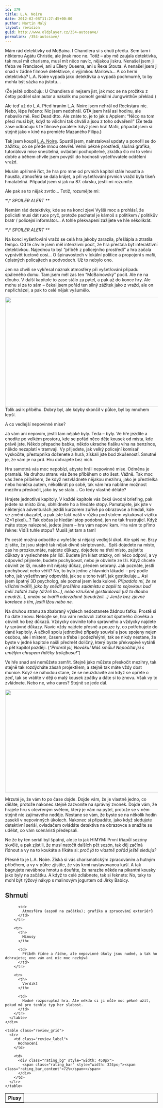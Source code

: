 ```yaml
---
id: 379
title: L.A. Noire
date: 2012-02-08T11:27:45+00:00
author: Martin Malý
layout: revision
guid: http://www.oldplayer.cz/354-autosave/
permalink: /354-autosave/
---
```

Mám rád detektivky od McBaina. I Chandlera si s chutí přečtu. Sem tam i některou Agátu Christie, ale jinak moc ne. Totiž &#8211; aby mě zaujala detektivka, tak musí mít charisma, musí mít něco navíc, nějakou jiskru. Nenašel jsem ji třeba ve Francisovi, ani u Ellery Queena, ani u Rexe Stouta. A nenašel jsem ji snad v žádné filmové detektivce, s výjimkou Marlowa&#8230; A co herní detektivka? L.A. Noire vypadá jako detektivka a vypadá pochmurně, to by mohla být sázka na jistotu&#8230;

<!--more-->

(Že ještě odbočuju: U Chandlera si nejsem jist, jak moc se na prožitku z četby podílel sám autor a nakolik mu pomohl geniální Jungwirthův překlad.)

Ale teď už do L.A. Před hraním L.A. Noire jsem nehrál od Rockstaru nic. Nebo, lépe řečeno: Nic jsem nedohrál. GTA jsem hrál asi hodinu, ale nebavilo mě. Red Dead dtto. Ale znáte to, je to jak s Applem: &#8220;Něco na tom přeci musí být, když to všichni tak chválí a jsou z toho odvaření!&#8221; (Že teda zase odbočuju k té filmové paralele: když jsem hrál Mafii, připadal jsem si stejně jako v kině na premiéře Mazaného Filipa.)

Tak jsem koupil [L.A. Noire](http://www.xzone.cz/hledat.php3?search=l.a.+noire&x=0&y=0). Spustil jsem, nainstaloval updaty a ponořil se do zážitku, co se přede mnou otevřel. Velmi pěkné prostředí, slušná grafika, tutoriálová mise snesitelná, ovládání pochopitelné, zkrátka šlo mi to velmi dobře a během chvíle jsem povýšil do hodnosti vyšetřovatele oddělení vražd.

Musím upřímně říct, že hra pro mne od prvních kapitol stále houstla a houstla, atmosféra se dala krájet, a při vyšetřování prvních vražd byla tíseň hmatatelná. Připadal jsem si jak na 87. okrsku, jestli mi rozumíte.

Ale pak se to nějak zvrtlo&#8230; Totiž, rozumějte mi:

\*\\*\* SPOILER ALERT \*\**

Nemám rád detektivky, kde se na konci zjeví Vyšší moc a prohlásí, že policisti musí dát ruce pryč, protože pachatel je kámoš s politikem / politikův bratr / policejní informátor&#8230; A tohle překvapení zažijete ve hře několikrát.

\*\\*\* SPOILER ALERT \*\**

Na konci vyšetřování vražd se celá hra jakoby zarazila, přešlápla a ztratila tempo. Od té chvíle jsem měl intenzivní pocit, že hra přestala být interaktivní detektivkou. Najednou to byl &#8220;příběh z policejního prostředí&#8221; a hra začala vyprávět tuctové cosi&#8230; O špinavostech v lokální politice a propojení s mafií, úplatných policajtech a podvodech. Už to nebylo ono.

Jen na chvíli se vykřesal náznak atmosféry při vyšetřování případu spáleného domu. Tam jsem měl zas ten &#8220;McBainovský&#8221; pocit. Ale ne na dlouho. V další kapitole to zase stálo za pytel, a pak až do konce hry. Ale mohu si za to sám &#8211; čekal jsem pořád ten silný zážitek jako z vražd, ale on nepřicházel, a pak to celé nějak vyšumělo.

[<img class="aligncenter size-full wp-image-356" title="lanoire" src="http://www.oldplayer.cz/wp-content/uploads/2012/01/lanoire.jpg" alt="" width="505" height="361" srcset="https://oldplayer.cz/wp-content/uploads/2012/01/lanoire.jpg 505w, https://oldplayer.cz/wp-content/uploads/2012/01/lanoire-300x214.jpg 300w" sizes="(max-width: 505px) 100vw, 505px" />](http://www.oldplayer.cz/wp-content/uploads/2012/01/lanoire.jpg)Tolik asi k příběhu. Dobrý byl, ale kdyby skončil v půlce, byl by mnohem lepší.

A co vedlejší nepovinné mise?

Já vám ani nepovím, jestli tam nějaké byly. Teda &#8211; byly. Ve hře jezdíte a chodíte po velkém prostoru, kde se pořád něco děje kousek od místa, kde právě jste. Někdo přepadne babku, někdo ukradne flašku vína na benzínce, někdo nezaplatí v tramvaji. Vy přijedete, jak velký policejní komisař vyskočíte, přestupníka doženete a hurá, získali jste bod zkušeností. Smutné je, že vám je na prd. Hru dohrajete bez nich.

Hra samotná vás moc nepobízí, abyste hráli nepovinné mise. Odměna je pramalá. Na druhou stranu vás žene příběhem o sto šest. Vážně. Tak moc vás žene příběhem, že když nezvládnete nějakou mezihru, jako je přestřelka nebo honička autem, několikrát po sobě, tak vám hra nabídne možnost mezihru přeskočit, jako by se stalo&#8230; Co tedy vlastně děláte?

Hrajete jednotlivé kapitoly. V každé kapitole vás čeká úvodní briefing, pak jedete na místo činu, obhlídnete ho a hledáte stopy. Pamatujete, jak jste v některých adventurách jezdili kurzorem zuřivě po obrazovce a hledali, kde se změní ukazatel, a pak jste fakt našli v růžku pod stolem vykukovat vizitku (2&#215;1 pixel)&#8230;? Tak občas je hledání stop podobné, jen ne tak frustrující. Když máte stopy nalezené, jedete jinam &#8211; hra vám napoví kam. Hra vám to přímo řekne: Vidíš tuhle stopu? Musíš jet tam a tam!

Po cestě možná odbočíte a vyřešíte si nějaký vedlejší úkol. Ale spíš ne. Brzy zjistíte, že jsou stejně tak nějak divně skriptované&#8230; Spíš dojedete na místo, zas ho prozkoumáte, najdete důkazy, dojedete na třetí místo, zajistíte důkazy a vyslechnete pár lidí. Budete jim klást otázky, oni něco odpoví, a vy odpověď přijmete, budete pochybovat, nebo je obviníte ze lži. Když chcete obvinit ze lži, musíte mít nějaký důkaz, předem sebraný. Jak poznáte, jestli pochybovat nebo věřit? No, to bylo jedno z hlavních lákadel &#8211; prý podle toho, jak vyšetřovaný odpovídá, jak se u toho tváří, jak gestikuluje&#8230; Asi jsem špatný 3D psycholog, ale poznal jsem leda kulové. _Připadalo mi, že se všichni tvářili, jako by snědli prošlého salámistu a zapili to sojovkou: buď měli zaťaté zuby (drželi to&#8230;), nebo vzrušeně gestikulovali (už to dlouho neudrží&#8230;), anebo se tvářili odevzdaně (neudrželi&#8230;) Jenže bez zjevné korelace s tím, jestli lžou nebo ne._

Na druhou stranu za zbabraný výslech nedostanete žádnou ťafku. Prostě si ho dáte znovu. Nebojte se, hra vám nedovolí zatknout špatného člověka a obvinit ho bez důkazů. Vždycky obviníte toho správného a vždycky najdete ty správné důkazy. Navíc vždy najdete přesně a pouze ty, co potřebujete do dané kapitoly. A ačkoli spolu jednotlivé případy souvisí a jsou spojeny nejen osobou, ale i místem, časem a třeba i podezřelými, tak se nikdy nestane, že byste v jedné kapitole našli předmět doličný, který byste překvapivě vytáhli o pět kapitol později. (_&#8220;Prohrál jsi, Nováku! Máš smůlu! Nepočítal jsi s umělým chrupem řidičky trolejbusu!&#8221;_)

Ve hře snad ani nemůžete zemřít. Stejně jako můžete přeskočit mezihry, tak stejně tak rozdýcháte zásah projektilem, a stejně tak máte vždy dost munice. Když se náhodou stane, že se neuzdravíte ani když se opřete o zeď, tak se vrátíte v ději o malý kousek zpátky a dáte si to znovu. Však vy to zvládnete. Nebo ne, who cares? Stejně se jede dál.

[<img class="aligncenter size-large wp-image-357" title="la-noire" src="http://www.oldplayer.cz/wp-content/uploads/2012/01/la-noire_screenshot_226-600x337.jpg" alt="" width="600" height="337" srcset="https://oldplayer.cz/wp-content/uploads/2012/01/la-noire_screenshot_226-600x337.jpg 600w, https://oldplayer.cz/wp-content/uploads/2012/01/la-noire_screenshot_226-300x168.jpg 300w, https://oldplayer.cz/wp-content/uploads/2012/01/la-noire_screenshot_226.jpg 1280w" sizes="(max-width: 600px) 100vw, 600px" />](http://www.oldplayer.cz/wp-content/uploads/2012/01/la-noire_screenshot_226.jpg)

Mrzuté je, že vám to po čase dojde. Dojde vám, že je vlastně jedno, co děláte, protože nakonec stejně zazvoníte na správný zvonek. Dojde vám, že hrajete hru s otevřeným světem, který je vám na pytel, protože se v něm stejně nic zajímavého neděje. Nestane se vám, že byste se na několik hodin zasekli v nepovinných úkolech. Nakonec si připadáte, jako když sledujete detektivní seriál, ovladačem ovládáte detektiva na obrazovce a snažíte se udělat, co vám scénáristi předepsali.

Ne že by ten seriál byl špatný, ale je to jak HIMYM: První třiapůl sezóny skvělé, a pak zjistili, že musí natočit dalších pět sezón, tak děj začíná řídnout a vy na to koukáte a říkáte si: _proč já to vlastně pořád ještě sleduju?_

Přesně to je L.A. Noire. Získá si vás charismatickým zpracováním a hutným příběhem, a vy v půlce zjistíte, že vás krmí nastavovanou kaší. A tak bagrujete nevábnou hmotu a doufáte, že narazíte někde na pikantní kousky jako byly na začátku. A když to celé zdlábnete, tak si řeknete: No, taky to mohl být rýžový nákyp s malinovým jogurtem od Jirky Babicy.

<a name="review"></a>

<div class="review">
  <h2>
    Shrnutí
  </h2>
  
  <div class="mainbox">
    <div class="procons">
      <table border="1">
        <tr>
          <th>
            Plusy
          </th>
          
          <td>
            Atmosféra (aspoň na začátku); grafika a zpracování exteriérů
          </td>
        </tr>
        
        <tr>
          <th>
            Mínusy
          </th>
          
          <td>
            Příběh řídne a řídne, ale nepovinné úkoly jsou nudné, a tak ho dohrajete; ono vám ani nic moc nezbývá
          </td>
        </tr>
        
        <tr>
          <th>
            Verdikt
          </th>
          
          <td>
            Hodně rozporuplná hra. Ale někdo si ji může moc pěkně užít, pokud má pro tenhle typ her slabost.
          </td>
        </tr>
      </table>
    </div>
    
    <table class="review_grid">
      <tr>
        <td class="review_label">
          Hodnocení
        </td>
        
        <td>
          <div class="rating_bg" style="width: 450px">
            <span class="rating_bar" style="width: 324px;"><span class="rating_bar_content">72%</span></span>
          </div>
        </td>
      </tr>
    </table>
  </div>
</div>

<div id="google_plus_one">
  <g:plusone></g:plusone>
</div>

<div id="fb_send_like">
</div>